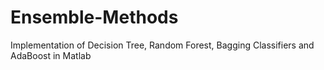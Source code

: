# Ensemble-Methods
Implementation of Decision Tree, Random Forest, Bagging Classifiers and AdaBoost in Matlab
